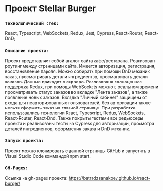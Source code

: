 # Проект Stellar Burger

### `Технологический стек:`

React, Typescript, WebSockets, Redux, Jest, Cypress, React-Router, React-DnD;

### `Описание проекта:`

Проект представляет собой аналог сайта кафе/ресторана. Реализован роутинг между страницами сайта. Имеется авторизация, регистрация, восстановление пароля. Можно собирать при помощи DnD механик заказ, просматривать детали ингредиентов, просматривать детали заказов. Данные приходят с сервера. Реализована полноценная поддержка Redux, при помощи WebSockets можно в реальном времени просматривать статус заказов во вкладке "Лента заказов", а также появление новых заказов. Вкладка "Личный кабинет" защищена от входа для неавторизованных пользователей, без авторизации также нельзя оформить заказ на главной странице. 
При разработке использовались технологии React, Typescript, Redux, WebSockets, React-Router, React-Dnd. 
Также покрыты тестами все редьюсеры проекта и реализованы тесты на Cypress для авторизации, просмотра деталей ингредиентов, оформления заказа и DnD механик. 

### `Запуск проекта:`

Проект можно клонировать с данной страницы GitHub и запустить в Visual Studio Code коммандой npm start.

### `GH-Pages:`

Ссылка на gh-pages проекта: https://batradzsanakoev.github.io/react-burger/
